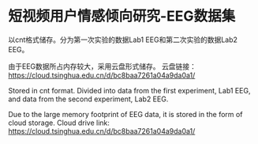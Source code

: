 # 短视频用户情感倾向研究-EEG数据集

以cnt格式储存。分为第一次实验的数据Lab1 EEG和第二次实验的数据Lab2 EEG。

由于EEG数据所占内存较大，采用云盘形式储存。
云盘链接：https://cloud.tsinghua.edu.cn/d/bc8baa7261a04a9da0a1/

Stored in cnt format. Divided into data from the first experiment, Lab1 EEG, and data from the second experiment, Lab2 EEG.

Due to the large memory footprint of EEG data, it is stored in the form of cloud storage. Cloud drive link: https://cloud.tsinghua.edu.cn/d/bc8baa7261a04a9da0a1/
